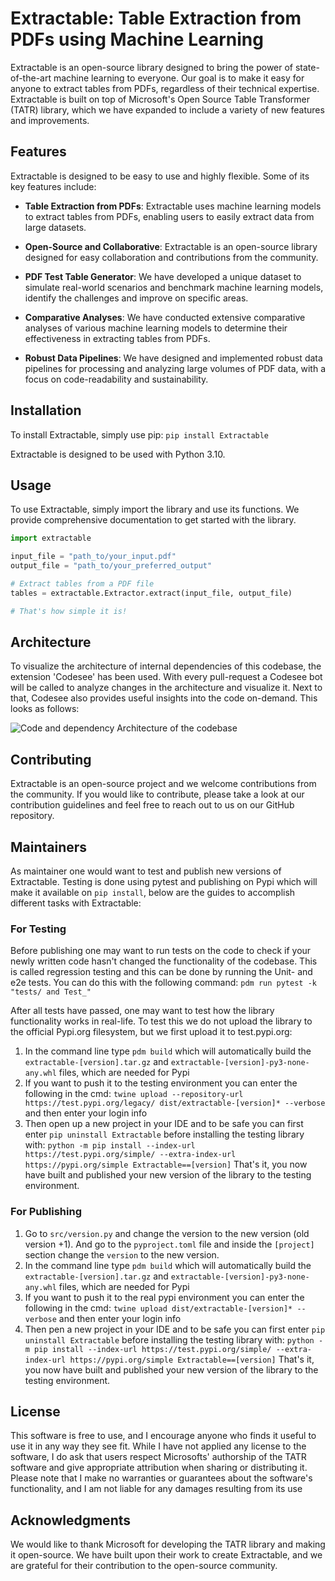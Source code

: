 # Extractable: Table Extraction from PDFs using Machine Learning

Extractable is an open-source library designed to bring the power of state-of-the-art machine learning to everyone. Our goal is to make it easy for anyone to extract tables from PDFs, regardless of their technical expertise. Extractable is built on top of Microsoft's Open Source Table Transformer (TATR) library, which we have expanded to include a variety of new features and improvements.

## Features

Extractable is designed to be easy to use and highly flexible. Some of its key features include:

- **Table Extraction from PDFs**: Extractable uses machine learning models to extract tables from PDFs, enabling users to easily extract data from large datasets.

- **Open-Source and Collaborative**: Extractable is an open-source library designed for easy collaboration and contributions from the community.

- **PDF Test Table Generator**: We have developed a unique dataset to simulate real-world scenarios and benchmark machine learning models, identify the challenges and improve on specific areas. 

- **Comparative Analyses**: We have conducted extensive comparative analyses of various machine learning models to determine their effectiveness in extracting tables from PDFs.

- **Robust Data Pipelines**: We have designed and implemented robust data pipelines for processing and analyzing large volumes of PDF data, with a focus on code-readability and sustainability.

## Installation

To install Extractable, simply use pip:
```pip install Extractable```

Extractable is designed to be used with Python 3.10.

## Usage

To use Extractable, simply import the library and use its functions. We provide comprehensive documentation to get started with the library.

```python
import extractable

input_file = "path_to/your_input.pdf"
output_file = "path_to/your_preferred_output"

# Extract tables from a PDF file
tables = extractable.Extractor.extract(input_file, output_file)

# That's how simple it is!
```

## Architecture
To visualize the architecture of internal dependencies of this codebase, the extension 'Codesee' has been used. 
With every pull-request a Codesee bot will be called to analyze changes in the architecture and visualize it. Next to that, Codesee also provides useful insights into the code on-demand. This looks as follows:

![Code and dependency Architecture of the codebase](Extractable_Architecture_3_10_2023.png)

## Contributing
Extractable is an open-source project and we welcome contributions from the community. If you would like to contribute, please take a look at our contribution guidelines and feel free to reach out to us on our GitHub repository.

## Maintainers
As maintainer one would want to test and publish new versions of Extractable. Testing is done using pytest and publishing on Pypi which will make it available on
```pip install```, below are the guides to accomplish different tasks with Extractable:

### For Testing
Before publishing one may want to run tests on the code to check if your newly written code hasn't changed the functionality of the codebase. 
This is called regression testing and this can be done by running the Unit- and e2e tests. You can do this with the following command:
```pdm run pytest -k "tests/ and Test_"```

After all tests have passed, one may want to test how the library functionality works in real-life. To test this we do not upload the library to the official Pypi.org filesystem, but we first upload it to test.pypi.org:

1. In the command line type ```pdm build``` which will automatically build the ```extractable-[version].tar.gz``` and ```extractable-[version]-py3-none-any.whl``` files, which are needed for Pypi
2. If you want to push it to the testing environment you can enter the following in the cmd: ```twine upload --repository-url https://test.pypi.org/legacy/ dist/extractable-[version]* --verbose``` and then enter your login info
3. Then open up a new project in your IDE and to be safe you can first enter ```pip uninstall Extractable``` before installing the testing library with: ```python -m pip install --index-url https://test.pypi.org/simple/ --extra-index-url https://pypi.org/simple Extractable==[version]```
That's it, you now have built and published your new version of the library to the testing environment.


### For Publishing
1. Go to ```src/version.py``` and change the version to the new version (old version +1). And go to the ```pyproject.toml``` file and  inside the ```[project]``` section change the ```version``` to the new version.
2. In the command line type ```pdm build``` which will automatically build the ```extractable-[version].tar.gz``` and ```extractable-[version]-py3-none-any.whl``` files, which are needed for Pypi
3. If you want to push it to the real pypi environment you can enter the following in the cmd: ```twine upload dist/extractable-[version]* --verbose``` and then enter your login info
4. Then pen a new project in your IDE and to be safe you can first enter ```pip uninstall Extractable``` before installing the testing library with: ```python -m pip install --index-url https://test.pypi.org/simple/ --extra-index-url https://pypi.org/simple Extractable==[version]```
That's it, you now have built and published your new version of the library to the testing environment.


## License
This software is free to use, and I encourage anyone who finds it useful to use it in any way they see fit. While I have not applied any license to the software, I do ask that users respect Microsofts' authorship of the TATR software and give appropriate attribution when sharing or distributing it. Please note that I make no warranties or guarantees about the software's functionality, and I am not liable for any damages resulting from its use

## Acknowledgments
We would like to thank Microsoft for developing the TATR library and making it open-source. We have built upon their work to create Extractable, and we are grateful for their contribution to the open-source community.

